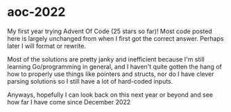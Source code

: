 # aoc-2022
My first year trying Advent Of Code (25 stars so far)! Most code posted here is largely unchanged from when I first got the correct answer. Perhaps later I will format or rewrite. 

Most of the solutions are pretty janky and inefficient because I'm still learning Go/programming in general, and I haven't quite gotten the hang of how to properly use things like pointers and structs, nor do I have clever parsing solutions so I still have a lot of hard-coded inputs. 

Anyways, hopefully I can look back on this next year or beyond and see how far I have come since December 2022
